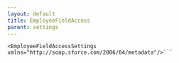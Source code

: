 ```yaml
---
layout: default
title: EmployeeFieldAccess
parent: settings
---
```


```<?xml version="1.0" encoding="UTF-8"?>
<EmployeeFieldAccessSettings xmlns="http://soap.sforce.com/2006/04/metadata"/>```
